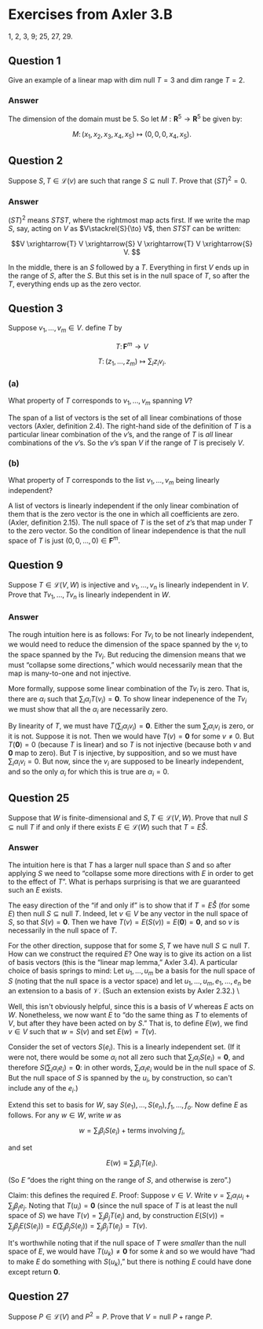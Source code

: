 # Exercises from Axler 3.B

1, 2, 3, 9; 25, 27, 29.


## Question 1

Give an example of a linear map with $\text{dim null }T = 3$ and
$\text{dim range }T = 2$.

### Answer

The dimension of the domain must be 5. So let
$M:\mathbf{R}^5\to\mathbf{R}^5$ be given by:

```math
M \colon (x_1, x_2, x_3, x_4, x_5) \mapsto (0, 0, 0, x_4, x_5).
```

## Question 2

Suppose $S, T\in\mathcal{L}(v)$ are such that $\text{range }S\subseteq \text{null
}T$. Prove that $(ST)^2 = 0$.

### Answer

$(ST)^2$ means $STST$, where the rightmost map acts first. If we write
the map $S$, say, acting on $V$ as $V\stackrel{S}{\to} V$, then $STST$
can be written:

```math
V \xrightarrow{T} V \xrightarrow{S} V \xrightarrow{T} V \xrightarrow{S} V. 
```

In the middle, there is an $S$ followed by a $T$. Everything in first
$V$ ends up in the range of $S$, after the $S$. But this set is in the
null space of $T$, so after the $T$, everything ends up as the zero
vector.

## Question 3

Suppose $v_1, \dotsc, v_m \in V$. define $T$ by

```math
T \colon \mathbf{F}^m \to V
```

```math
T \colon (z_1, \dotsc, z_m) \mapsto \sum_i z_i v_i.
```

### (a) 

What property of $T$ corresponds to $v_1,\dotsc, v_m$ spanning $V$?

The span of a list of vectors is the set of all linear combinations of
those vectors (Axler, definition 2.4). The right-hand side of the
definition of $T$ is a particular linear combination of the $`v`$’s, and
the range of $T$ is _all_ linear combinations of the $`v`$’s. So the
$`v`$’s span $V$ if the range of $T$ is precisely $V$.


### (b) 

What property of $T$ corresponds to the list $v_1, \dotsc, v_m$ being
linearly independent?

A list of vectors is linearly independent if the only linear
combination of them that is the zero vector is the one in which all
coefficients are zero. (Axler, definition 2.15). The null space of $T$
is the set of $`z`$’s that map under $T$ to the zero vector. So the
condition of linear independence is that the null space of $T$ is just
$(0, 0,\dotsc, 0)\in \mathbf{F}^m$.

## Question 9

Suppose $T\in \mathcal{L}(V, W)$ is injective and $v_1, \dotsc, v_n$
is linearly independent in $V$. Prove that $Tv_1, \dotsc, Tv_n$ is
linearly independent in $W$.

### Answer

The rough intuition here is as follows: For $Tv_i$ to be not linearly
independent, we would need to reduce the dimension of the space
spanned by the $v_i$ to the space spanned by the $Tv_i$. But reducing
the dimension means that we must “collapse some directions,” which
would necessarily mean that the map is many-to-one and not injective.

More formally, suppose some linear combination of the $Tv_i$ is
zero. That is, there are $\alpha_i$ such that $\sum_i \alpha_i
T(v_i)=\mathbf{0}$. To show linear indepenence of the $Tv_i$ we must
show that all the $\alpha_i$ are necessarily zero.

By linearity of $T$, we must have $T(\sum_i \alpha_i
v_i)=\mathbf{0}$. Either the sum $\sum_i \alpha_i v_i$ is zero, or it
is not. Suppose it is not. Then we would have $T(v)=\mathbf{0}$ for
some $v\neq 0$. But $T(\mathbf{0}) = 0$ (because $T$ is linear) and so
$T$ is not injective (because both $v$ and $\mathbf{0}$ map to
zero). But $T$ is injective, by supposition, and so we must have
$\sum_i \alpha_i v_i = 0$. But now, since the $v_i$ are supposed to be
linearly independent, and so the only $\alpha_i$ for which this is
true are $\alpha_i = 0$.

## Question 25

Suppose that $W$ is finite-dimensional and $S, T\in
\mathcal{L}(V,W)$. Prove that $\text{null }S \subseteq \text{null }T$
if and only if there exists $E\in\mathcal{L}(W)$ such that $T=E\ocirc S$.

### Answer

The intuition here is that $T$ has a larger null space than $S$ and so
after applying $S$ we need to “collapse some more directions with $E$
in order to get to the effect of $T$”. What is perhaps surprising is
that we are guaranteed such an $E$ exists.

The easy direction of the “if and only if” is to show that if
$T=E\ocirc S$
(for some $E$) then $\text{null }S \subseteq \text{null }T$. Indeed,
let $v\in V$ be any vector in the null space of $S$, so that
$S(v)=\mathbf{0}$. Then we have $T(v) = E(S(v)) = E(\mathbf{0}) =
\mathbf{0}$, and so $v$ is necessarily in the null space of $T$.

For the other direction, suppose that for some $S, T$ we have
$\text{null }S \subseteq \text{null }T$. How can we construct the
required $E$? One way is to give its action on a list of basis vectors
(this is the “linear map lemma,” Axler 3.4). A particular choice of
basis springs to mind: Let $u_1, \dotsc, u_m$ be a basis for the null
space of $S$ (noting that the null space is a vector space) and let
$u_1, \dotsc, u_m, e_1, \dotsc, e_n$ be an extension to a basis of
$\mathcal{V}$. (Such an extension exists by Axler 2.32.) \

Well, this isn't obviously helpful, since this is a basis of $V$
whereas $E$ acts on $W$. Nonetheless, we now want $E$ to “do the same
thing as $T$ to elements of $V$, but after they have been acted on by
$S$.” That is, to define $E(w)$, we find $v\in V$ such that $w=S(v)$
and set $E(w) = T(v)$.

Consider the set of vectors $S(e_i)$. This is a linearly independent
set. (If it were not, there would be some $\alpha_i$ not all zero such
that $\sum_i \alpha_i S(e_i) = \mathbf{0}$, and therefore
$S(\sum_i\alpha_i e_i) = \mathbf{0}$: in other words, $\sum_i \alpha_i
e_i$ would be in the null space of $S$. But the null space of $S$ is
spanned by the $u_i$, by construction, so can't include any of the
$e_i$.)

Extend this set to basis for $W$, say $S(e_1), \dotsc, S(e_n), f_1,
\dotsc, f_o$.  Now define $E$ as follows. For any $w\in W$, write $w$
as

```math
w = \sum_i \beta_i S(e_i) + \text{terms involving }f_i,
```

and set

```math
E(w) \equiv \sum_i \beta_i T(e_i).
```

(So $E$ “does the right thing on the range of $S$, and otherwise is
zero”.)

Claim: this defines the required $E$. Proof: Suppose $v\in V$. Write
$v=\sum_i \alpha_i u_i + \sum_j \beta_j e_j$. Noting that $T(u_i) =
\mathbf{0}$ (since the null space of $T$ is at least the null space of
$S$) we have $T(v) = \sum_j \beta_j T(e_j)$ and, by construction
$E(S(v)) = \sum_j \beta_j E(S(e_j)) = E(\sum_j \beta_j S(e_j)) =
\sum_j \beta_j T(e_j)= T(v)$.

It's worthwhile noting that if the null space of $T$ were _smaller_
than the null space of $E$, we would have $T(u_k) \neq \mathbf{0}$ for
some $k$ and so we would have “had to make $E$ do something with
$S(u_k)$,” but there is nothing $E$ could have done except return
$\mathbf{0}$.

## Question 27

Suppose $P\in \mathcal{L}(V)$ and $P^2 = P$. Prove that $V =
\text{null }P + \text{range }P$.
